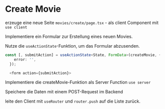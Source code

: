 # Create Movie

erzeuge eine neue Seite `movies/create/page.tsx` - als client Component mit `use client`

Implementiere ein Formular zur Erstellung eines neuen Movies.

Nutze die `useActionState`-Funktion, um das Formular abzusenden.

```ts
const [, submitAction] = useActionState<State, FormData>(createMovie, {
    error: '',
  });

  <form action={submitAction}>
```

Implementiere die createMovie-Funktion als Server Function `use server`

Speichere die Daten mit einem POST-Request im Backend

leite den Client mit `useRouter` und `router.push` auf die Liste zurück.
